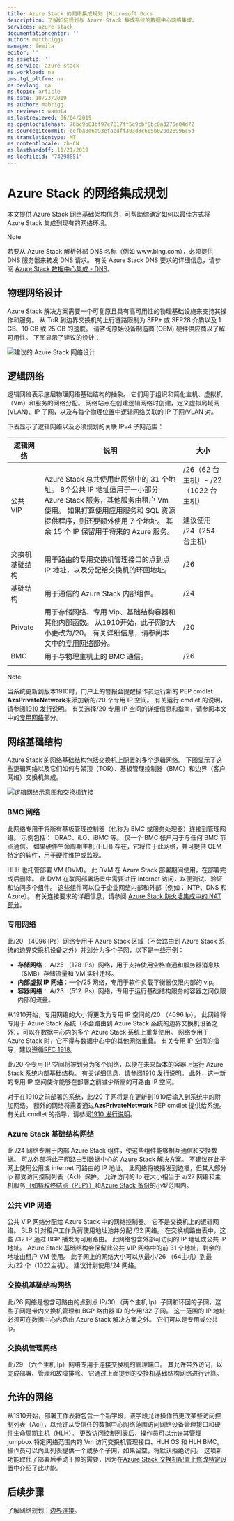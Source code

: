 ```yaml
---
title: Azure Stack 的网络集成规划 |Microsoft Docs
description: 了解如何规划与 Azure Stack 集成系统的数据中心网络集成。
services: azure-stack
documentationcenter: ''
author: mattbriggs
manager: femila
editor: ''
ms.assetid: ''
ms.service: azure-stack
ms.workload: na
pms.tgt_pltfrm: na
ms.devlang: na
ms.topic: article
ms.date: 10/23/2019
ms.author: mabrigg
ms.reviewer: wamota
ms.lastreviewed: 06/04/2019
ms.openlocfilehash: 76bc9b83bf97c7817ff5c9cbf8bc0a3275a04d72
ms.sourcegitcommit: cefba8d6a93efaedff303d3c605b02bd28996c5d
ms.translationtype: MT
ms.contentlocale: zh-CN
ms.lasthandoff: 11/21/2019
ms.locfileid: "74298851"
---
```

# <a name="network-integration-planning-for-azure-stack"></a>Azure Stack 的网络集成规划

本文提供 Azure Stack 网络基础架构信息，可帮助你确定如何以最佳方式将 Azure Stack 集成到现有的网络环境。 

> [!NOTE]
> 若要从 Azure Stack 解析外部 DNS 名称（例如 www\.bing.com），必须提供 DNS 服务器来转发 DNS 请求。 有关 Azure Stack DNS 要求的详细信息，请参阅 [Azure Stack 数据中心集成 - DNS](azure-stack-integrate-dns.md)。

## <a name="physical-network-design"></a>物理网络设计

Azure Stack 解决方案需要一个可复原且具有高可用性的物理基础设施来支持其操作和服务。 从 ToR 到边界交换机的上行链路限制为 SFP+ 或 SFP28 介质以及 1 GB、10 GB 或 25 GB 的速度。 请咨询原始设备制造商 (OEM) 硬件供应商以了解可用性。 下图显示了建议的设计：

![建议的 Azure Stack 网络设计](media/azure-stack-network/recommended-design.png)


## <a name="logical-networks"></a>逻辑网络

逻辑网络表示底层物理网络基础结构的抽象。 它们用于组织和简化主机、虚拟机（Vm）和服务的网络分配。 网络站点在创建逻辑网络时创建，定义虚拟局域网 (VLAN)、IP 子网，以及与每个物理位置中逻辑网络关联的 IP 子网/VLAN 对。

下表显示了逻辑网络以及必须规划的关联 IPv4 子网范围：

| 逻辑网络 | 说明 | 大小 | 
| -------- | ------------- | ------------ | 
| 公共 VIP | Azure Stack 总共使用此网络中的 31 个地址。 8个公共 IP 地址适用于一小部分 Azure Stack 服务，其他服务由租户 Vm 使用。 如果打算使用应用服务和 SQL 资源提供程序，则还要额外使用 7 个地址。 其余 15 个 IP 保留用于将来的 Azure 服务。 | /26（62 台主机）- /22（1022 台主机）<br><br>建议使用 /24（254 台主机） | 
| 交换机基础结构 | 用于路由的专用交换机管理接口的点到点 IP 地址，以及分配给交换机的环回地址。 | /26 | 
| 基础结构 | 用于通信的 Azure Stack 内部组件。 | /24 |
| Private | 用于存储网络、专用 Vip、基础结构容器和其他内部函数。 从1910开始，此子网的大小更改为/20。 有关详细信息，请参阅本文中的[专用网络](#private-network)部分。 | /20 | 
| BMC | 用于与物理主机上的 BMC 通信。 | /26 | 
| | | |

> [!NOTE]
> 当系统更新到版本1910时，门户上的警报会提醒操作员运行新的 PEP cmdlet **AzsPrivateNetwork**来添加新的/20 个专用 IP 空间。 有关运行 cmdlet 的说明，请参阅[1910 发行说明](release-notes.md)。 有关选择/20 专用 IP 空间的详细信息和指南，请参阅本文中的[专用网络](#private-network)部分。

## <a name="network-infrastructure"></a>网络基础结构

Azure Stack 的网络基础结构包括交换机上配置的多个逻辑网络。 下图显示了这些逻辑网络以及它们如何与架顶（TOR）、基板管理控制器（BMC）和边界（客户网络）交换机集成。

![逻辑网络示意图和交换机连接](media/azure-stack-network/NetworkDiagram.png)

### <a name="bmc-network"></a>BMC 网络

此网络专用于将所有基板管理控制器（也称为 BMC 或服务处理器）连接到管理网络。 示例包括： iDRAC、iLO、iBMC 等。 仅一个 BMC 帐户用于与任何 BMC 节点通信。 如果硬件生命周期主机 (HLH) 存在，它将位于此网络，并可提供 OEM 特定的软件，用于硬件维护或监视。

HLH 也托管部署 VM (DVM)。 此 DVM 在 Azure Stack 部署期间使用，在部署完成后删除。 此 DVM 在联网部署场景中需要进行 Internet 访问，以便测试、验证和访问多个组件。 这些组件可以位于企业网络内部和外部（例如： NTP、DNS 和 Azure）。 有关连接要求的详细信息，请参阅 [Azure Stack 防火墙集成中的 NAT 部分](azure-stack-firewall.md#network-address-translation)。

### <a name="private-network"></a>专用网络

此/20 （4096 IPs）网络专用于 Azure Stack 区域（不会路由到 Azure Stack 系统的边界交换机设备之外）并划分为多个子网，以下是一些示例：

- **存储网络**： A/25 （128 IPs）网络，用于支持使用空格直通和服务器消息块（SMB）存储流量和 VM 实时迁移。
- **内部虚拟 IP 网络**：一个/25 网络，专用于软件负载平衡器仅限内部的 vip。
- **容器网络**： A/23 （512 IPs）网络，专用于运行基础结构服务的容器之间仅限内部的流量。

从1910开始，专用网络的大小将更改为专用 IP 空间的/20 （4096 Ip）。 此网络将专用于 Azure Stack 系统（不会路由到 Azure Stack 系统的边界交换机设备之外），可以在数据中心内的多个 Azure Stack 系统上重复使用。 网络专用于 Azure Stack 时，它不得与数据中心中的其他网络重叠。 有关专用 IP 空间的指导，建议遵循[RFC 1918](https://tools.ietf.org/html/rfc1918)。

此/20 个专用 IP 空间将被划分为多个网络，以便在未来版本的容器上运行 Azure Stack 系统内部基础结构。 有关详细信息，请参阅[1910 发行说明](release-notes.md)。 此外，这一新的专用 IP 空间使你能够在部署之前减少所需的可路由 IP 空间。

对于在1910之前部署的系统，此/20 子网将是在更新到1910后输入到系统中的附加网络。 额外的网络将需要通过**AzsPrivateNetwork** PEP cmdlet 提供给系统。 有关此 cmdlet 的指导，请参阅[1910 发行说明](release-notes.md)。

### <a name="azure-stack-infrastructure-network"></a>Azure Stack 基础结构网络

此 /24 网络专用于内部 Azure Stack 组件，使这些组件能够相互通信和交换数据。 可从外部将此子网路由到数据中心的 Azure Stack 解决方案。 不建议在此子网上使用公用或 internet 可路由的 IP 地址。 此网络将被播发到边框，但其大部分 Ip 都受访问控制列表（Acl）保护。 允许访问的 Ip 在大小相当于 a/27 网络和主机服务[（如特权终结点（PEP））](azure-stack-privileged-endpoint.md)和[Azure Stack 备份](azure-stack-backup-reference.md)的小型范围内。

### <a name="public-vip-network"></a>公共 VIP 网络

公共 VIP 网络分配给 Azure Stack 中的网络控制器。 它不是交换机上的逻辑网络。 SLB 针对租户工作负荷使用地址池并分配 /32 网络。 在交换机路由表中，这些 /32 IP 通过 BGP 播发为可用路由。 此网络包含外部可访问的 IP 地址或公共 IP 地址。 Azure Stack 基础结构会保留此公共 VIP 网络中的前 31 个地址，剩余的地址由租户 VM 使用。 此子网上的网络大小可以从最小/26 （64主机）到最大/22 个（1022主机）。 建议计划使用/24 网络。

### <a name="switch-infrastructure-network"></a>交换机基础结构网络

此/26 网络是包含可路由的点到点 IP/30 （两个主机 Ip）子网和环回的子网，这些子网是带内交换机管理和 BGP 路由器 ID 的专用/32 子网。 这一范围的 IP 地址必须可在数据中心内路由 Azure Stack 解决方案之外。 它们可以是专用或公共 Ip。

### <a name="switch-management-network"></a>交换机管理网络

此/29 （六个主机 Ip）网络专用于连接交换机的管理端口。 其允许带外访问，以完成部署、管理和故障排除。 它通过上面提到的交换机基础结构网络进行计算。

## <a name="permitted-networks"></a>允许的网络

从1910开始，部署工作表将包含一个新字段，该字段允许操作员更改某些访问控制列表（Acl），以允许从受信任的数据中心网络范围访问网络设备管理接口和硬件生命周期主机（HLH）。 更改访问控制列表后，操作员可以允许其管理 jumpbox 特定网络范围内的 Vm 访问交换机管理接口、HLH OS 和 HLH BMC。 操作员可以向此列表提供一个或多个子网，如果留空，将默认拒绝访问。 这项新功能取代了部署后手动干预的需要，因为在[Azure Stack 交换机配置上修改特定设置](azure-stack-customer-defined.md#access-control-list-updates)中介绍了此功能。

## <a name="next-steps"></a>后续步骤

了解网络规划：[边界连接](azure-stack-border-connectivity.md)。
